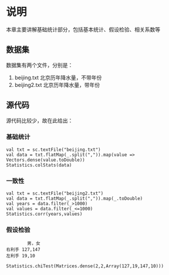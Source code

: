 # 说明
本章主要讲解基础统计部分，包括基本统计、假设检验、相关系数等

## 数据集
数据集有两个文件，分别是：

1. beijing.txt 北京历年降水量，不带年份
2. beijing2.txt 北京历年降水量，带年份

## 源代码
源代码比较少，故在此给出：

### 基础统计

```
val txt = sc.textFile("beijing.txt")
val data = txt.flatMap(_.split(",")).map(value => Vectors.dense(value.toDouble))
Statistics.colStats(data)
```

### 一致性

```
val txt = sc.textFile("beijing2.txt")
val data = txt.flatMap(_.split(",")).map(_.toDouble)
val years = data.filter(_>1000)
val values = data.filter(_<=1000)
Statistics.corr(years,values)

```

### 假设检验


	        男，女
	右利手 127,147
	左利手 19,10

```
Statistics.chiTest(Matrices.dense(2,2,Array(127,19,147,10)))

```